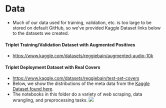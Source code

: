 # Data
- Much of our data used for training, validation, etc. is too large to be stored on default GitHub, so we've provided Kaggle Dataset links below to the datasets we created.
#### Triplet Training/Validation Dataset with Augmented Positives
- https://www.kaggle.com/datasets/reggiebain/augmented-audio-10k
#### Triplet Deployment Dataset with Real Covers
- https://www.kaggle.com/datasets/reggiebain/test-set-covers 
- Below, we show the distributions of the meta data from the [Kaggle Dataset found here](https://www.kaggle.com/datasets/undefinenull/million-song-dataset-spotify-lastfm).
- The notebooks in this folder do a variety of web scraping, data wrangling, and preprocessing tasks.
![](images/metadata.png)
